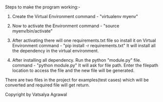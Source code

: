 Steps to make the program working:-

1) Create the Virtual Environment
	command - "virtualenv myenv"

2) Now to activate the Environment 
	command - "source myenv/bin/activate"

3) After activating there will one requirements.txt file so install it on Virtual Environment
	command - "pip install -r requirements.txt"
   It will install all the dependency in the virtual environment.

4) After installing all dependency. Run the python "module.py" file.
	command - "python module.py"
   It will ask for file path. Enter the filepath location to access the file and the new file will be generated.

There are two files in the project for examples(test cases) which will be converted and required file will get return.

Copyright by Vatsalya Agrawal
